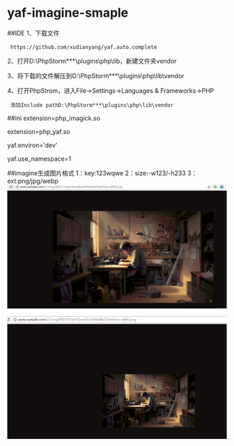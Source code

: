 # yaf-imagine-smaple

##IDE
1、下载文件

     https://github.com/xudianyang/yaf.auto.complete

2、打开D:\PhpStorm***\plugins\php\lib，新建文件夹vendor

3、将下载的文件解压到D:\PhpStorm***\plugins\php\lib\vendor

4、打开PhpStrom，进入File->Settings->Languages & Frameworks->PHP

     添加Include pathD:\PhpStorm***\plugins\php\lib\vendor
     
 ##ini
 extension=php_imagick.so
 
 extension=php_yaf.so
 
 yaf.environ='dev' 
 
 yaf.use_namespace=1   
 
 ##imagine生成图片格式
    1：key:123wqwe
    2：size:-w123/-h233
    3：ext:png/jpg/webp    
 ![图片](/20171231194949.png)

  ![图片](/20180103214523.png)
 
